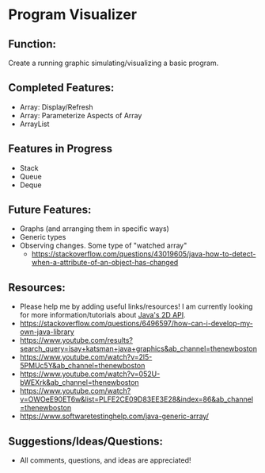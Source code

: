 # Program Visualizer

## Function:
Create a running graphic simulating/visualizing a basic program.

## Completed Features:
- Array: Display/Refresh
- Array: Parameterize Aspects of Array
- ArrayList

## Features in Progress
- Stack
- Queue
- Deque

## Future Features:
- Graphs (and arranging them in specific ways)
- Generic types
- Observing changes. Some type of "watched array"
  - https://stackoverflow.com/questions/43019605/java-how-to-detect-when-a-attribute-of-an-object-has-changed

## Resources:
- Please help me by adding useful links/resources! I am currently looking for more information/tutorials about [Java's 2D API](https://docs.oracle.com/javase/tutorial/2d/index.html).
- https://stackoverflow.com/questions/6496597/how-can-i-develop-my-own-java-library
- https://www.youtube.com/results?search_query=isay+katsman+java+graphics&ab_channel=thenewboston
- https://www.youtube.com/watch?v=2l5-5PMUc5Y&ab_channel=thenewboston
- https://www.youtube.com/watch?v=052U-bWEXrk&ab_channel=thenewboston
- https://www.youtube.com/watch?v=OWOeE90ET6w&list=PLFE2CE09D83EE3E28&index=86&ab_channel=thenewboston
- https://www.softwaretestinghelp.com/java-generic-array/

## Suggestions/Ideas/Questions:
- All comments, questions, and ideas are appreciated!
